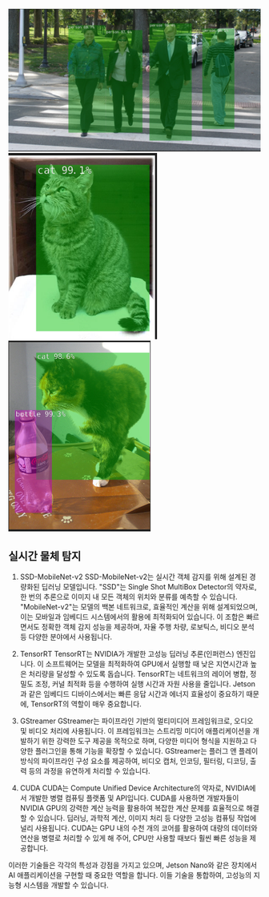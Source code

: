 ![Alt text](image/사람감지.png)
![Alt text](image/고양이감지.png)
![Alt text](image/고양이_병감지.png)


## 실시간 물체 탐지
1. SSD-MobileNet-v2
SSD-MobileNet-v2는 실시간 객체 감지를 위해 설계된 경량화된 딥러닝 모델입니다. "SSD"는 Single Shot MultiBox Detector의 약자로, 한 번의 추론으로 이미지 내 모든 객체의 위치와 분류를 예측할 수 있습니다. "MobileNet-v2"는 모델의 백본 네트워크로, 효율적인 계산을 위해 설계되었으며, 이는 모바일과 임베디드 시스템에서의 활용에 최적화되어 있습니다. 이 조합은 빠르면서도 정확한 객체 감지 성능을 제공하며, 자율 주행 차량, 로보틱스, 비디오 분석 등 다양한 분야에서 사용됩니다.

2. TensorRT
TensorRT는 NVIDIA가 개발한 고성능 딥러닝 추론(인퍼런스) 엔진입니다. 이 소프트웨어는 모델을 최적화하여 GPU에서 실행할 때 낮은 지연시간과 높은 처리량을 달성할 수 있도록 돕습니다. TensorRT는 네트워크의 레이어 병합, 정밀도 조정, 커널 최적화 등을 수행하여 실행 시간과 자원 사용을 줄입니다. Jetson과 같은 임베디드 디바이스에서는 빠른 응답 시간과 에너지 효율성이 중요하기 때문에, TensorRT의 역할이 매우 중요합니다.

3. GStreamer
GStreamer는 파이프라인 기반의 멀티미디어 프레임워크로, 오디오 및 비디오 처리에 사용됩니다. 이 프레임워크는 스트리밍 미디어 애플리케이션을 개발하기 위한 강력한 도구 제공을 목적으로 하며, 다양한 미디어 형식을 지원하고 다양한 플러그인을 통해 기능을 확장할 수 있습니다. GStreamer는 플러그 앤 플레이 방식의 파이프라인 구성 요소를 제공하여, 비디오 캡처, 인코딩, 필터링, 디코딩, 출력 등의 과정을 유연하게 처리할 수 있습니다.

4. CUDA
CUDA는 Compute Unified Device Architecture의 약자로, NVIDIA에서 개발한 병렬 컴퓨팅 플랫폼 및 API입니다. CUDA를 사용하면 개발자들이 NVIDIA GPU의 강력한 계산 능력을 활용하여 복잡한 계산 문제를 효율적으로 해결할 수 있습니다. 딥러닝, 과학적 계산, 이미지 처리 등 다양한 고성능 컴퓨팅 작업에 널리 사용됩니다. CUDA는 GPU 내의 수천 개의 코어를 활용하여 대량의 데이터와 연산을 병렬로 처리할 수 있게 해 주어, CPU만 사용할 때보다 훨씬 빠른 성능을 제공합니다.

이러한 기술들은 각각의 특성과 강점을 가지고 있으며, Jetson Nano와 같은 장치에서 AI 애플리케이션을 구현할 때 중요한 역할을 합니다. 이들 기술을 통합하여, 고성능의 지능형 시스템을 개발할 수 있습니다.